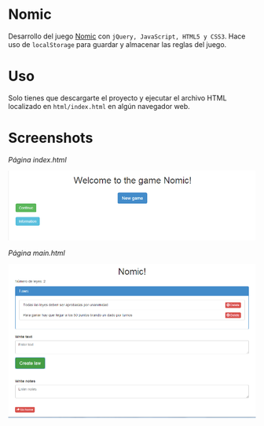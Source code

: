 Nomic
=====
Desarrollo del juego [Nomic](http://es.wikipedia.org/wiki/Nomic_(juego) "Nomic") con `jQuery, JavaScript, HTML5 y CSS3`. Hace uso de `localStorage` para guardar y almacenar las reglas del juego. 

Uso
===
Solo tienes que descargarte el proyecto y ejecutar el archivo HTML localizado en `html/index.html` en algún navegador web.

Screenshots
===========
*Página index.html*

![Alt text](screenshots/index.png "index.html")

*Página main.html*

![Alt text](screenshots/main.png "main.html")


